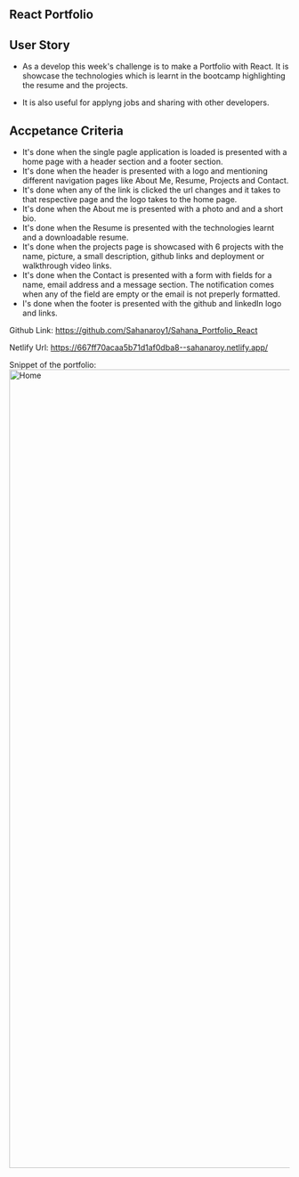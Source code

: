 ## React Portfolio

## User Story
* As a develop this week's challenge is to make a Portfolio with React. It is showcase the technologies which is learnt in the bootcamp highlighting the resume and the projects.

* It is also useful for applyng jobs and sharing with other developers.

## Accpetance Criteria
* It's done when the single pagle application is loaded is presented with a home page with a header section and a footer section.
* It's done when the header is presented with a logo and mentioning different navigation pages like About Me, Resume, Projects and Contact.
* It's done when any of the link is clicked the url changes and it takes to that respective page and the logo takes to the home page.
* It's done when the About me is presented with a photo and and a short bio.
* It's done when the Resume is presented with the technologies learnt and a downloadable resume.
* It's done when the projects page is showcased with 6 projects with the name, picture, a small description, github links and deployment or walkthrough video links.
* It's done when the Contact is presented with a form with fields for a name, email address and a message section. The notification comes when any of the field are empty or the email is not preperly formatted.
* I's done when the footer is presented with the github and linkedIn logo and links.

Github Link:
https://github.com/Sahanaroy1/Sahana_Portfolio_React

Netlify Url:
https://667ff70acaa5b71d1af0dba8--sahanaroy.netlify.app/

Snippet of the portfolio:
<img width="1434" alt="Home" src="https://github.com/Sahanaroy1/Sahana_Portfolio_React/assets/127791384/c7f8070e-9526-429f-b22b-420c95b602fa">
